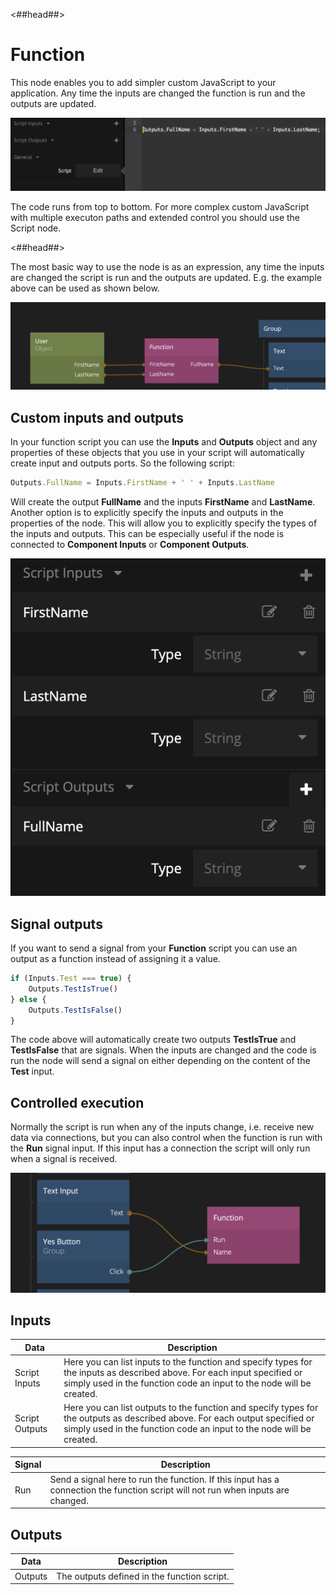 <##head##>

# Function

This node enables you to add simpler custom JavaScript to your application. Any time the inputs are changed the function is run and the outputs are updated.

<div class="ndl-image-with-background l">

![](function-1.png)

</div>

The code runs from top to bottom. For more complex custom JavaScript with multiple executon paths and extended control you should use the <span class="ndl-node">Script</span> node.

<##head##>

The most basic way to use the node is as an expression, any time the inputs are changed the script is run and the outputs are updated. E.g. the example above can be used as shown below.

<div class="ndl-image-with-background l">

![](function-2.png)

</div>

## Custom inputs and outputs

In your function script you can use the **Inputs** and **Outputs** object and any properties of these objects that you use in your script will automatically create input and outputs ports. So the following script:

```javascript
Outputs.FullName = Inputs.FirstName + ' ' + Inputs.LastName
```

Will create the output **FullName** and the inputs **FirstName** and **LastName**. Another option is to explicitly specify the inputs and outputs in the properties of the node. This will allow you to explicitly specify the types of the inputs and outputs. This can be especially useful if the node is connected to **Component Inputs** or **Component Outputs**.

<div class="ndl-image-with-background">

![](function-3.png)

</div>

## Signal outputs

If you want to send a signal from your **Function** script you can use an output as a function instead of assigning it a value.

```javascript
if (Inputs.Test === true) {
    Outputs.TestIsTrue()
} else {
    Outputs.TestIsFalse()
}
```

The code above will automatically create two outputs **TestIsTrue** and **TestIsFalse** that are signals. When the inputs are changed and the code is run the node will send a signal on either depending on the content of the **Test** input.

## Controlled execution

Normally the script is run when any of the inputs change, i.e. receive new data via connections, but you can also control when the function is run with the **Run** signal input. If this input has a connection the script will only run when a signal is received.

<div class="ndl-image-with-background l">

![](function-4.png)

</div>

## Inputs

| Data                                         | Description                                                                                                                                                                                         |
| -------------------------------------------- | --------------------------------------------------------------------------------------------------------------------------------------------------------------------------------------------------- |
| <span class="ndl-data">Script Inputs</span>  | Here you can list inputs to the function and specify types for the inputs as described above. For each input specified or simply used in the function code an input to the node will be created.    |
| <span class="ndl-data">Script Outputs</span> | Here you can list outputs to the function and specify types for the outputs as described above. For each output specified or simply used in the function code an input to the node will be created. |

| Signal                              | Description                                                                                                                      |
| ----------------------------------- | -------------------------------------------------------------------------------------------------------------------------------- |
| <span class="ndl-signal">Run</span> | Send a signal here to run the function. If this input has a connection the function script will not run when inputs are changed. |

## Outputs

| Data                                  | Description                                 |
| ------------------------------------- | ------------------------------------------- |
| <span class="ndl-data">Outputs</span> | The outputs defined in the function script. |
